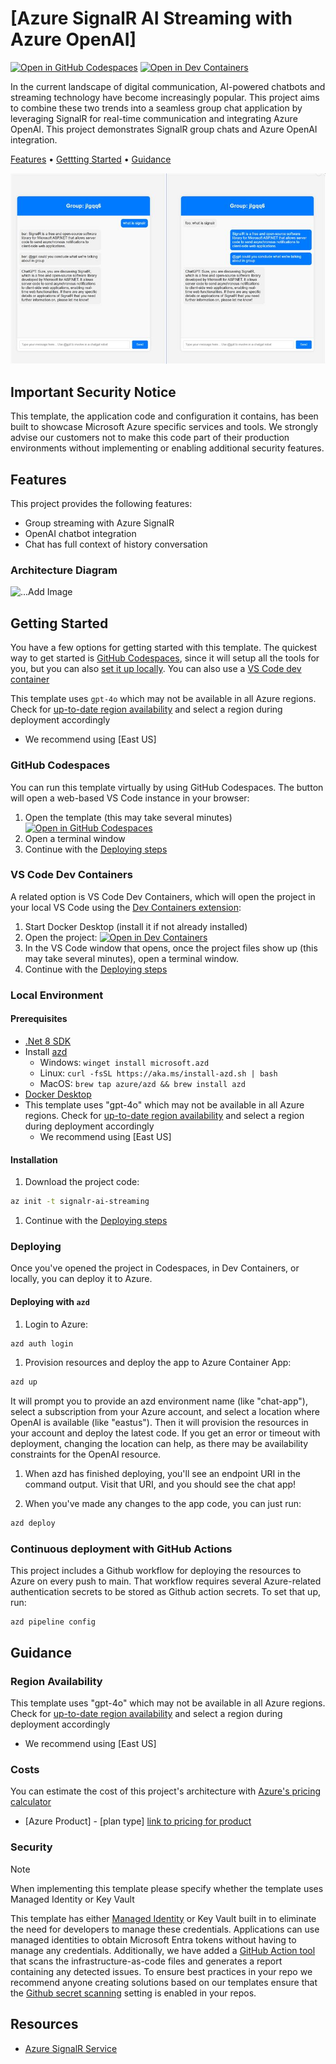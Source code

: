 # [Azure SignalR AI Streaming with Azure OpenAI]

[![Open in GitHub Codespaces](https://github.com/codespaces/badge.svg)](https://codespaces.new/Azure-Samples/signalr-ai-streaming)
[![Open in Dev Containers](https://img.shields.io/static/v1?style=for-the-badge&label=Dev%20Containers&message=Open&color=blue&logo=visualstudiocode)](https://vscode.dev/redirect?url=vscode://ms-vscode-remote.remote-containers/cloneInVolume?url=https://github.com/Azure-Samples/signalr-ai-streaming)

In the current landscape of digital communication, AI-powered chatbots and streaming technology have become increasingly popular. This project aims to combine these two trends into a seamless group chat application by leveraging SignalR for real-time communication and integrating Azure OpenAI. This project demonstrates SignalR group chats and Azure OpenAI integration.

[Features](#features) • [Gettting Started](#getting-started) • [Guidance](#guidance)

![chat sample](./chat.jpg)

## Important Security Notice

This template, the application code and configuration it contains, has been built to showcase Microsoft Azure specific services and tools. We strongly advise our customers not to make this code part of their production environments without implementing or enabling additional security features.  

## Features

This project provides the following features:

* Group streaming with Azure SignalR
* OpenAI chatbot integration
* Chat has full context of history conversation

### Architecture Diagram

![...Add Image]()

## Getting Started

You have a few options for getting started with this template. The quickest way to get started is [GitHub Codespaces](#github-codespaces), since it will setup all the tools for you, but you can also [set it up locally](#local-environment). You can also use a [VS Code dev container](#vs-code-dev-containers)

This template uses `gpt-4o` which may not be available in all Azure regions. Check for [up-to-date region availability](https://learn.microsoft.com/azure/ai-services/openai/concepts/models#standard-deployment-model-availability) and select a region during deployment accordingly

  * We recommend using [East US]

### GitHub Codespaces

You can run this template virtually by using GitHub Codespaces. The button will open a web-based VS Code instance in your browser:

1. Open the template (this may take several minutes)
    [![Open in GitHub Codespaces](https://github.com/codespaces/badge.svg)](https://codespaces.new/Azure-Samples/signalr-ai-streaming)
1. Open a terminal window
1. Continue with the [Deploying steps](#deploying)

### VS Code Dev Containers

A related option is VS Code Dev Containers, which will open the project in your local VS Code using the [Dev Containers extension](https://marketplace.visualstudio.com/items?itemName=ms-vscode-remote.remote-containers):

1. Start Docker Desktop (install it if not already installed)
1. Open the project:
    [![Open in Dev Containers](https://img.shields.io/static/v1?style=for-the-badge&label=Dev%20Containers&message=Open&color=blue&logo=visualstudiocode)](https://vscode.dev/redirect?url=vscode://ms-vscode-remote.remote-containers/cloneInVolume?url=https://github.com/Azure-Samples/signalr-ai-streaming)
1. In the VS Code window that opens, once the project files show up (this may take several minutes), open a terminal window.
1. Continue with the [Deploying steps](#deploying)

### Local Environment

#### Prerequisites

* [.Net 8 SDK](https://dotnet.microsoft.com/download/dotnet/8.0)
* Install [azd](https://aka.ms/install-azd)
  * Windows: `winget install microsoft.azd`
  * Linux: `curl -fsSL https://aka.ms/install-azd.sh | bash`
  * MacOS: `brew tap azure/azd && brew install azd`
* [Docker Desktop](https://www.docker.com/products/docker-desktop/)
* This template uses "gpt-4o" which may not be available in all Azure regions. Check for [up-to-date region availability](https://learn.microsoft.com/azure/ai-services/openai/concepts/models#standard-deployment-model-availability) and select a region during deployment accordingly
  * We recommend using [East US]

#### Installation

1. Download the project code:

```bash
az init -t signalr-ai-streaming
```

1. Continue with the [Deploying steps](#deploying)

### Deploying

Once you've opened the project in Codespaces, in Dev Containers, or locally, you can deploy it to Azure.

#### Deploying with `azd`

1. Login to Azure:

```bash
azd auth login
```

1. Provision resources and deploy the app to Azure Container App:

```bash
azd up
```

It will prompt you to provide an azd environment name (like "chat-app"), select a subscription from your Azure account, and select a location where OpenAI is available (like "eastus"). Then it will provision the resources in your account and deploy the latest code. If you get an error or timeout with deployment, changing the location can help, as there may be availability constraints for the OpenAI resource.

1. When azd has finished deploying, you'll see an endpoint URI in the command output. Visit that URI, and you should see the chat app!

1. When you've made any changes to the app code, you can just run:

```bash
azd deploy
```

### Continuous deployment with GitHub Actions

This project includes a Github workflow for deploying the resources to Azure
on every push to main. That workflow requires several Azure-related authentication secrets
to be stored as Github action secrets. To set that up, run:

```shell
azd pipeline config
```

## Guidance

### Region Availability

This template uses "gpt-4o" which may not be available in all Azure regions. Check for [up-to-date region availability](https://learn.microsoft.com/azure/ai-services/openai/concepts/models#standard-deployment-model-availability) and select a region during deployment accordingly
  * We recommend using [East US]

### Costs

You can estimate the cost of this project's architecture with [Azure's pricing calculator](https://azure.microsoft.com/pricing/calculator/)

* [Azure Product] - [plan type] [link to pricing for product](https://azure.microsoft.com/pricing/)

### Security

> [!NOTE]
> When implementing this template please specify whether the template uses Managed Identity or Key Vault

This template has either [Managed Identity](https://learn.microsoft.com/entra/identity/managed-identities-azure-resources/overview) or Key Vault built in to eliminate the need for developers to manage these credentials. Applications can use managed identities to obtain Microsoft Entra tokens without having to manage any credentials. Additionally, we have added a [GitHub Action tool](https://github.com/microsoft/security-devops-action) that scans the infrastructure-as-code files and generates a report containing any detected issues. To ensure best practices in your repo we recommend anyone creating solutions based on our templates ensure that the [Github secret scanning](https://docs.github.com/code-security/secret-scanning/about-secret-scanning) setting is enabled in your repos.

## Resources

* [Azure SignalR Service](https://learn.microsoft.com/azure/azure-signalr/signalr-overview)
